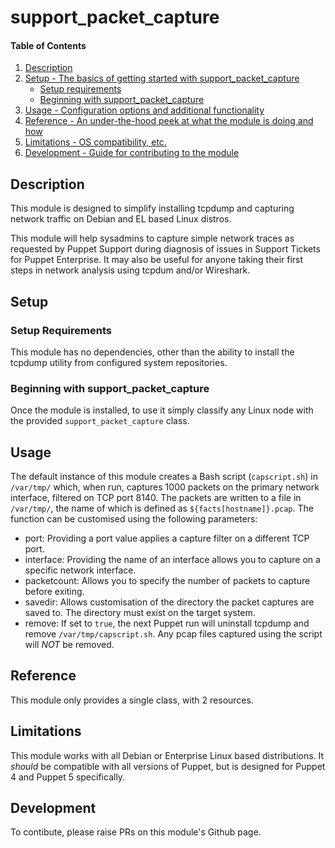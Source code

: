 
# support_packet_capture

#### Table of Contents

1. [Description](#description)
2. [Setup - The basics of getting started with support_packet_capture](#setup)
    * [Setup requirements](#setup-requirements)
    * [Beginning with support_packet_capture](#beginning-with-support_packet_capture)
3. [Usage - Configuration options and additional functionality](#usage)
4. [Reference - An under-the-hood peek at what the module is doing and how](#reference)
5. [Limitations - OS compatibility, etc.](#limitations)
6. [Development - Guide for contributing to the module](#development)

## Description

This module is designed to simplify installing tcpdump and capturing network traffic on Debian and EL based Linux distros.   

This module will help sysadmins to capture simple network traces as requested by Puppet Support during diagnosis of issues in Support Tickets for Puppet Enterprise. It may also be useful for anyone taking their first steps in network analysis using tcpdum and/or Wireshark.

## Setup

### Setup Requirements

This module has no dependencies, other than the ability to install the tcpdump utility from configured system repositories.

### Beginning with support_packet_capture  

Once the module is installed, to use it simply classify any Linux node with the provided `support_packet_capture` class.

## Usage

The default instance of this module creates a Bash script (`capscript.sh`) in `/var/tmp/` which, when run, captures 1000 packets on the primary network interface, filtered on TCP port 8140. The packets are written to a file in `/var/tmp/`, the name of which is defined as `${facts[hostname]}.pcap`.
The function can be customised using the following parameters:

* port: Providing a port value applies a capture filter on a different TCP port.
* interface: Providing the name of an interface allows you to capture on a specific network interface.
* packetcount: Allows you to specify the number of packets to capture before exiting.
* savedir: Allows customisation of the directory the packet captures are saved to. The directory must exist on the target system.
* remove: If set to `true`, the next Puppet run will uninstall tcpdump and remove `/var/tmp/capscript.sh`. Any pcap files captured using the script will *NOT* be removed.

## Reference

This module only provides a single class, with 2 resources.

## Limitations

This module works with all Debian or Enterprise Linux based distributions.
It *should* be compatible with all versions of Puppet, but is designed for Puppet 4 and Puppet 5 specifically.

## Development

To contibute, please raise PRs on this module's Github page.
